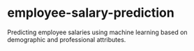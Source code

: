 # employee-salary-prediction
Predicting employee salaries using machine learning based on demographic and professional attributes.

